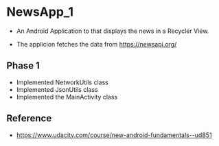 # NewsApp_1

* An Android Application to that displays the news in a Recycler View.

* The applicion fetches the data from https://newsapi.org/

## Phase 1

* Implemented NetworkUtils class
* Implemented JsonUtils class
* Implemented the MainActivity class

## Reference

* https://www.udacity.com/course/new-android-fundamentals--ud851
